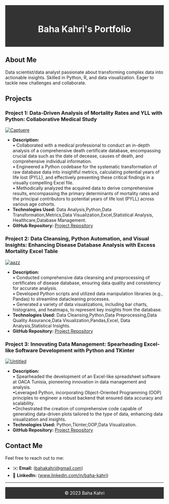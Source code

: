 <div style="background-color: #333; padding: 20px;">
    <h1 align="center" style="color: #fff;">Baha Kahri's Portfolio</h1>
</div>

## About Me

Data scientist/data analyst passionate about transforming complex data into actionable insights. Skilled in Python, R, and data visualization. Eager to tackle new challenges and collaborate.

## Projects

### Project 1: Data-Driven Analysis of Mortality Rates and YLL with Python: Collaborative Medical Study

<a href="https://ibb.co/f1C5Mcy"><img src="https://i.ibb.co/1v95ZSP/Captuere.png" alt="Captuere" border="0"></a> <!-- Replace with your project image URL -->
- **Description:**<br /> • Collaborated with a medical professional to conduct an in-depth analysis of a comprehensive death
certificate database, encompassing crucial data such as the date of decease, causes of death, and
comprehensive individual information.<br />
• Engineered a Python codebase for the systematic transformation of raw database data into insightful
metrics, calculating potential years of life lost (PYLL), and effectively presenting these critical findings in
a visually compelling Excel file.<br />
• Methodically analyzed the acquired data to derive comprehensive results, encompassing the primary
determinants of mortality rates and the principal contributors to potential years of life lost (PYLL) across
various age cohorts.
- **Technologies Used:** Data Analysis,Python,Data Transformation,Metrics,Data Visualization,Excel,Statistical Analysis, Healthcare,Database Management.
- **GitHub Repository:** [Project Repository](https://github.com/Bahakahri/YLLUNFPA)
### Project 2: Data Cleansing, Python Automation, and Visual Insights: Enhancing Disease Database Analysis with Excess Mortality Excel Table

<a href="https://ibb.co/c1wDLnk"><img src="https://i.ibb.co/vHhZYnV/aazz.png" alt="aazz" border="0"></a> <!-- Replace with your project image URL -->
- **Description:**<br />• Conducted comprehensive data cleansing and preprocessing of certificates of disease database,
ensuring data quality and consistency for accurate analysis.<br />
• Developed Python scripts and utilized data manipulation libraries (e.g., Pandas) to streamline datacleaning processes.<br />
• Generated a variety of data visualizations, including bar charts, histograms, and heatmaps, to represent
key insights from the database.<br />
- **Technologies Used:** Data Cleansing,Python,Data Preprocessing,Data Quality Assurance,Data Visualization,Pandas,Excel, Data Analysis,Statistical Insights.
- **GitHub Repository:** [Project Repository](https://github.com/Bahakahri/EMinsp)
  
### Project 3: Innovating Data Management: Spearheading Excel-like Software Development with Python and TKinter

<a href="https://ibb.co/yqXMttM"><img src="https://i.ibb.co/w4RbVVb/Untitled.png" alt="Untitled" border="0"></a> <!-- Replace with your project image URL -->
- **Description:** <br />• Spearheaded the development of an Excel-like spreadsheet software at OACA Tunisia, pioneering innovation in data management and analysis.<br />
•Leveraged Python, incorporating Object-Oriented Programming (OOP) principles to engineer a robust backend that ensured data accuracy and scalability.<br />
•Orchestrated the creation of comprehensive code capable of generating data-driven plots tailored to the type of data, enhancing data visualization and insights.<br />
- **Technologies Used:** Python,Tkinter,OOP,Data Visualization.
- **GitHub Repository:** [Project Repository](https://github.com/Bahakahri/Graphsheet)
## Contact Me

Feel free to reach out to me:

- ✉️ **Email:** (bahakahri@gmail.com)
- 💼 **LinkedIn:** (www.linkedin.com/in/baha-kahri)

---

<div align="center" style="background-color: #333; padding: 10px; color: #fff;">
    &copy; 2023 Baha Kahri
</div>
